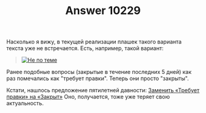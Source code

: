 ﻿---
title: "Answer 10229"
se.owner.user_id: 176217
se.owner.display_name: "αλεχολυτ"
se.owner.link: "https://ru.meta.stackoverflow.com/users/176217/%ce%b1%ce%bb%ce%b5%cf%87%ce%bf%ce%bb%cf%85%cf%84"
se.answer_id: 10229
se.question_id: 7598
se.post_type: answer
se.score: 1
se.is_accepted: False
---
<p>Насколько я вижу, в текущей реализации плашек такого варианта текста уже не встречается. Есть, например, такой вариант:</p>

<blockquote>
  <p><a href="https://i.stack.imgur.com/Yh8dw.png" rel="nofollow noreferrer"><img src="https://i.stack.imgur.com/Yh8dw.png" alt="Не по теме"></a></p>
</blockquote>

<p>Ранее подобные вопросы (закрытые в течение последних 5 дней) как раз помечались как "требует правки". Теперь они просто "закрыты".</p>

<p>Кстати, нашлось предложение пятилетней давности: <a href="https://ru.meta.stackoverflow.com/q/739/176217">Заменить &#171;Требует правки&#187; на &#171;Закрыт&#187;</a> Оно, получается, тоже уже теряет свою актуальность.</p>
